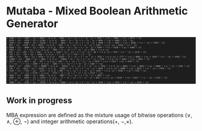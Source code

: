 
# Mutaba - Mixed Boolean Arithmetic Generator

![Banner](banner.png)

## Work in progress

MBA expression are defined as the mixture usage of bitwise operations (∨, ∧, ⊕, ¬) and integer arithmetic operations(+, −,×).